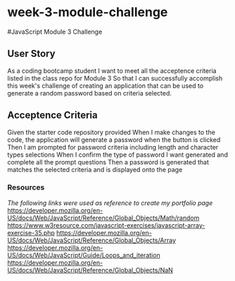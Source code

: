 # week-3-module-challenge

#JavaScript Module 3 Challenge

## User Story
As a coding bootcamp student
I want to meet all the acceptence criteria listed in the class repo for Module 3
So that I can successfully accomplish this week's challenge of creating an application that can be used to generate a random password based on criteria selected.

## Acceptence Criteria
Given the starter code repository provided
When I make changes to the code, the application will generate a password when the button is clicked
Then I am prompted for password criteria including length and character types selections
When I confirm the type of password I want generated and complete all the prompt questions
Then a password is generated that matches the selected criteria and is displayed onto the page

### Resources
*The following links were used as reference to create my portfolio page*
https://developer.mozilla.org/en-US/docs/Web/JavaScript/Reference/Global_Objects/Math/random
https://www.w3resource.com/javascript-exercises/javascript-array-exercise-35.php
https://developer.mozilla.org/en-US/docs/Web/JavaScript/Reference/Global_Objects/Array
https://developer.mozilla.org/en-US/docs/Web/JavaScript/Guide/Loops_and_iteration
https://developer.mozilla.org/en-US/docs/Web/JavaScript/Reference/Global_Objects/NaN
